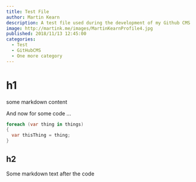 ```yaml
---
title: Test File
author: Martin Kearn
description: A test file used during the development of my Github CMS
image: http://martink.me/images/MartinKearnProfile4.jpg
published: 2018/11/13 12:45:00
categories: 
  - Test
  - GitHubCMS
  - One more category
---
```

# h1
some markdown content

And now for some code ...

```c#
foreach (var thing in things)
{
  var thisThing = thing;
}
```

## h2
Some markdown text after the code

